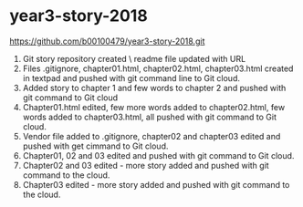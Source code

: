 # year3-story-2018

https://github.com/b00100479/year3-story-2018.git

1. Git story repository created \ readme file updated with URL
2. Files .gitignore, chapter01.html, chapter02.html, chapter03.html created in textpad and pushed with git command line to Git cloud.
3. Added story to chapter 1 and few words to chapter 2 and pushed with git command to Git cloud
4. Chapter01.html edited, few more words added to chapter02.html, few words added to chapter03.html, all pushed with git command to Git cloud.
5. Vendor file added to .gitignore, chapter02 and chapter03 edited and pushed with get cimmand to Git cloud.
6. Chapter01, 02 and 03 edited and pushed with git command to Git cloud.
7. Chapter02 and 03 edited - more story added and pushed with git command to the cloud.
8. Chapter03 edited - more story added and pushed with git command to the cloud.
